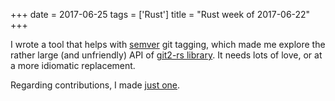 +++
date = 2017-06-25
tags = ['Rust']
title = "Rust week of 2017-06-22"
+++

I wrote a tool that helps with [semver] git tagging, which made me
explore the rather large (and unfriendly) API of [git2-rs library]. It
needs lots of love, or at a more idiomatic replacement.

Regarding contributions, I made [just one].

  [semver]: http://semver.org
  [git2-rs library]: https://github.com/alexcrichton/git2-rs
  [just one]: https://github.com/chyh1990/yaml-rust/pull/79
